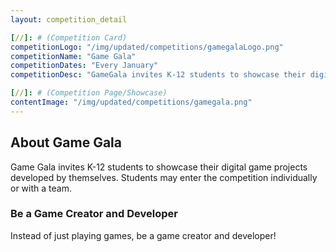 ```yaml
---
layout: competition_detail

[//]: # (Competition Card)
competitionLogo: "/img/updated/competitions/gamegalaLogo.png"
competitionName: "Game Gala"
competitionDates: "Every January"  
competitionDesc: "GameGala invites K-12 students to showcase their digital game projects developed by themselves."

[//]: # (Competition Page/Showcase)
contentImage: "/img/updated/competitions/gamegala.png"
---
```


## About Game Gala

Game Gala invites K-12 students to showcase their digital game projects developed by themselves. Students may enter the competition individually or with a team.

### Be a Game Creator and Developer

Instead of just playing games, be a game creator and developer!
